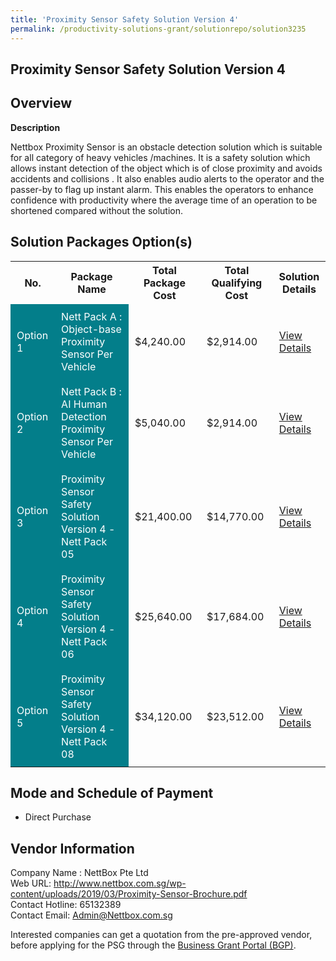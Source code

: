 ```yaml
---
title: 'Proximity Sensor Safety Solution Version 4'
permalink: /productivity-solutions-grant/solutionrepo/solution3235
---
```


## Proximity Sensor Safety Solution Version 4

## Overview

**Description**

Nettbox Proximity Sensor is an obstacle detection solution which is suitable for all category of heavy vehicles /machines. It is a safety solution which allows instant detection of the object which is of close proximity and avoids accidents and collisions . It also enables audio alerts to the operator and the passer-by to flag up instant alarm. This enables the operators to enhance confidence with productivity where the average time of an operation to be shortened compared without the solution.

## Solution Packages Option(s)

<table>
<tr>
<th><b>No.</b></th>
<th><b>Package Name</b></th>
<th><b>Total Package Cost</b></th>
<th><b>Total Qualifying Cost</b></th>
<th><b>Solution Details</b></th>
</tr>
<tr>
<td style='padding: 10px; background-color: #037E8A; color: #FFFFFF;'>Option 1</td>
<td style='padding: 10px; background-color: #037E8A; color: #FFFFFF;'>Nett Pack A : Object-base Proximity Sensor Per Vehicle</td>
<td style='padding: 10px;'>$4,240.00</td>
<td style='padding: 10px;'>$2,914.00</td>
<td style='padding: 10px;'><a href='/images/psg/Nettbox_Proximity_Sensor_SafetySolution_Desensitised_Part1.pdf' target='_blank'>View Details</a></td>
</tr>
<tr>
<td style='padding: 10px; background-color: #037E8A; color: #FFFFFF;'>Option 2</td>
<td style='padding: 10px; background-color: #037E8A; color: #FFFFFF;'>Nett Pack B : AI Human Detection Proximity Sensor Per Vehicle</td>
<td style='padding: 10px;'>$5,040.00</td>
<td style='padding: 10px;'>$2,914.00</td>
<td style='padding: 10px;'><a href='/images/psg/Nettbox_Proximity_Sensor_SafetySolution_Desensitised_Part2.pdf' target='_blank'>View Details</a></td>
</tr>
<tr>
<td style='padding: 10px; background-color: #037E8A; color: #FFFFFF;'>Option 3</td>
<td style='padding: 10px; background-color: #037E8A; color: #FFFFFF;'>Proximity Sensor Safety Solution Version 4 - Nett Pack 05</td>
<td style='padding: 10px;'>$21,400.00</td>
<td style='padding: 10px;'>$14,770.00</td>
<td style='padding: 10px;'><a href='/images/psg/Nett_Desensitised_Annex_3_040822_Part_3.pdf' target='_blank'>View Details</a></td>
</tr>
<tr>
<td style='padding: 10px; background-color: #037E8A; color: #FFFFFF;'>Option 4</td>
<td style='padding: 10px; background-color: #037E8A; color: #FFFFFF;'>Proximity Sensor Safety Solution Version 4 - Nett Pack 06</td>
<td style='padding: 10px;'>$25,640.00</td>
<td style='padding: 10px;'>$17,684.00</td>
<td style='padding: 10px;'><a href='/images/psg/Nett_Desensitised_Annex_3_040822_Part_4.pdf' target='_blank'>View Details</a></td>
</tr>
<tr>
<td style='padding: 10px; background-color: #037E8A; color: #FFFFFF;'>Option 5</td>
<td style='padding: 10px; background-color: #037E8A; color: #FFFFFF;'>Proximity Sensor Safety Solution Version 4 - Nett Pack 08</td>
<td style='padding: 10px;'>$34,120.00</td>
<td style='padding: 10px;'>$23,512.00</td>
<td style='padding: 10px;'><a href='/images/psg/Nett_Desensitised_Annex_3_040822_Part_5.pdf' target='_blank'>View Details</a></td>
</tr>
</table>

## Mode and Schedule of Payment

 - Direct Purchase

## Vendor Information

 Company Name : NettBox Pte Ltd<br>Web URL: http://www.nettbox.com.sg/wp-content/uploads/2019/03/Proximity-Sensor-Brochure.pdf <br>Contact Hotline: 65132389 <br>Contact Email: Admin@Nettbox.com.sg <br>

Interested companies can get a quotation from the pre-approved vendor, before applying for the PSG through the <a href='https://www.businessgrants.gov.sg/' target='_blank' rel='noopener'>Business Grant Portal (BGP)</a>.

<script src="/jquery/resize-tables.js"></script>
